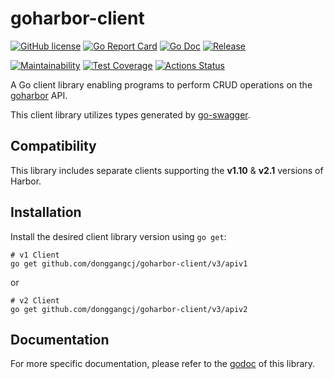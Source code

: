 # goharbor-client
[![GitHub license](https://img.shields.io/github/license/donggangcj/goharbor-client.svg?style=flat-square)](https://github.com/donggangcj/goharbor-client/blob/master/LICENSE)
[![Go Report Card](https://goreportcard.com/badge/github.com/donggangcj/goharbor-client?style=flat-square)](https://goreportcard.com/badge/github.com/donggangcj/goharbor-client)
[![Go Doc](https://img.shields.io/badge/godoc-reference-blue.svg?style=flat-square)](https://pkg.go.dev/github.com/donggangcj/goharbor-client/v3)
[![Release](https://img.shields.io/github/release/donggangcj/goharbor-client.svg?style=flat-square)](https://github.com/donggangcj/goharbor-client/releases/latest)

[![Maintainability](https://api.codeclimate.com/v1/badges/a765bafaa29f6f8fdde7/maintainability)](https://codeclimate.com/github/donggangcj/goharbor-client/maintainability)
[![Test Coverage](https://api.codeclimate.com/v1/badges/a765bafaa29f6f8fdde7/test_coverage)](https://codeclimate.com/github/donggangcj/goharbor-client/test_coverage)
[![Actions Status](https://github.com/donggangcj/goharbor-client/workflows/Test/badge.svg)](https://github.com/donggangcj/goharbor-client/actions)

A Go client library enabling programs to perform CRUD operations on the [goharbor](https://github.com/goharbor/harbor) API.

This client library utilizes types generated by [go-swagger](https://github.com/go-swagger/go-swagger).

## Compatibility
This library includes separate clients supporting the **v1.10** & **v2.1** versions of Harbor. 

## Installation
Install the desired client library version using `go get`:

```shell script
# v1 Client
go get github.com/donggangcj/goharbor-client/v3/apiv1
```

or

```shell script
# v2 Client
go get github.com/donggangcj/goharbor-client/v3/apiv2
```

## Documentation
For more specific documentation, please refer to the [godoc](https://pkg.go.dev/github.com/donggangcj/goharbor-client/v3) of this library.
